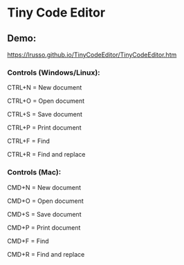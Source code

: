 # Tiny Code Editor

## Demo:

https://lrusso.github.io/TinyCodeEditor/TinyCodeEditor.htm

### Controls (Windows/Linux):

CTRL+N = New document

CTRL+O = Open document

CTRL+S = Save document

CTRL+P = Print document

CTRL+F = Find

CTRL+R = Find and replace

### Controls (Mac):

CMD+N = New document

CMD+O = Open document

CMD+S = Save document

CMD+P = Print document

CMD+F = Find

CMD+R = Find and replace
